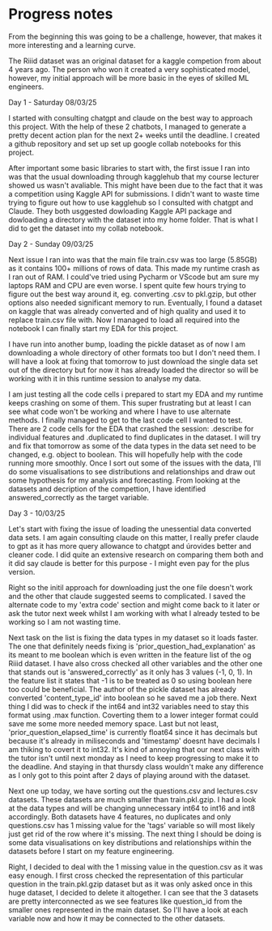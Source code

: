 # Progress notes

From the beginning this was going to be a challenge, however, that makes it more interesting and a learning curve.

The Riiid dataset was an original dataset for a kaggle competion from about 4 years ago.
The person who won it created a very sophisticated model, however, my initial approach will be more basic in the eyes of skilled ML engineers.

Day 1 - Saturday 08/03/25

I started with consulting chatgpt and claude on the best way to approach this project.
With the help of these 2 chatbots, I managed to generate a pretty decent action plan for the next 2+ weeks until the deadline.
I created a github repository and set up set up google collab notebooks for this project.

After important some basic libraries to start with, the first issue I ran into was that the usual downloading through kagglehub that my course lecturer showed us wasn't avaliable.
This might have been due to the fact that it was a competition using Kaggle API for submissions.
I didn't want to waste time trying to figure out how to use kagglehub so I consulted with chatgpt and Claude.
They both usggested dowloading Kaggle API package and dowloading a directory with the dataset into my home folder.
That is what I did to get the dataset into my collab notebook.

Day 2 - Sunday 09/03/25

Next issue I ran into was that the main file train.csv was too large (5.85GB) as it contains 100+ millions of rows of data.
This made my runtime crash as I ran out of RAM. I could've tried using Pycharm or VScode but am sure my laptops RAM and CPU are even worse.
I spent quite few hours trying to figure out the best way around it, eg. converting .csv to pkl.gzip, but other options also needed significant memory to run.
Eventually, I found a dataset on kaggle that was already converted and of high quality and used it to replace train.csv file with.
Now I managed to load all required into the notebook I can finally start my EDA for this project.

I have run into another bump, loading the pickle dataset as of now I am downloading a whole directory of other formats too but I don't need them.
I will have a look at fixing that tomorrow to just download the single data set out of the directory but for now it has already loaded the director so will be working with it in this runtime session to analyse my data.

I am just testing all the code cells i prepared to start my EDA and my runtime keeps crashing on some of them.
This super frustrating but at least I can see what code won't be working and where I have to use alternate methods.
I finally managed to get to the last code cell I wanted to test.
There are 2 code cells for the EDA that crashed the session: .describe for individual features and .duplicated to find duplicates in the dataset.
I will try and fix that tomorrow as some of the data types in the data set need to be changed, e.g. object to boolean.
This will hopefully help with the code running more smoothly.
Once I sort out some of the issues with the data, I'll do some visualisations to see distributions and relationships and draw out some hypothesis for my analysis and forecasting.
From looking at the datasets and decription of the compettion, I have identified answered_correctly as the target variable.

Day 3 - 10/03/25

Let's start with fixing the issue of loading the unessential data converted data sets.
I am again consulting claude on this matter, I really prefer claude to gpt as it has more query allowance to chatgpt and úrovides better and cleaner code.
I did quite an extensive research on comparing them both and it did say claude is better for this purpose - I might even pay for the plus version.

Right so the initil approach for downloading just the one file doesn't work and the other that claude suggested seems to complicated.
I saved the alternate code to my 'extra code' section and might come back to it later or ask the tutor next week whilst I am working with what I already tested to be working so I am not wasting time.

Next task on the list is fixing the data types in my dataset so it loads faster.
The one that definitely needs fixing is 'prior_question_had_explanation' as its meant to me boolean which is even written in the feature list of the og Riiid dataset.
I have also cross checked all other variables and the other one that stands out is 'answered_correctly' as it only has 3 values (-1, 0, 1).
In the feature list it states that -1 is to be treated as 0 so using boolean here too could be beneficial.
The author of the pickle dataset has already converted 'content_type_id' into boolean so he saved me a job there.
Next thing I did was to check if the int64 and int32 variables need to stay this format using .max function.
Coverting them to a lower integer format could save me some more needed memory space.
Last but not least, 'prior_question_elapsed_time' is currently float64 since it has decimals but because it's already in miliseconds and 'timestamp' doesnt have decimals I am thiking to covert it to int32.
It's kind of annoying that our next class with the tutor isn't until next monday as I need to keep progressing to make it to the deadline.
And staying in that thursdy class wouldn't make any difference as I only got to this point after 2 days of playing around with the dataset.

Next one up today, we have sorting out the questions.csv and lectures.csv datasets.
These datasets are much smaller than train.pkl.gzip.
I had a look at the data types and will be changing unnecessary int64 to int16 and int8 accordingly.
Both datasets have 4 features, no duplicates and only questions.csv has 1 missing value for the 'tags' variable so will most likely just get rid of the row where it's missing.
The next thing I should be doing is some data visualisations on key distributions and relationships within the datasets before I start on my feature engineering.

Right, I decided to deal with the 1 missing value in the question.csv as it was easy enough.
I first cross checked the representation of this particular question in the train.pkl.gzip dataset but as it was only asked once in this huge dataset, I decided to delete it altogether.
I can see that the 3 datasets are pretty interconnected as we see features like question_id from the smaller ones represented in the main dataset.
So I'll have a look at each variable now and how it may be connected to the other datasets.


